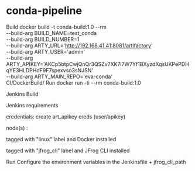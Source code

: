 # conda-pipeline


Build
docker build -t conda-build:1.0 --rm  \
  --build-arg BUILD_NAME=test_conda  \
  --build-arg BUILD_NUMBER=1  \
  --build-arg ARTY_URL='http://192.168.41.41:8081/artifactory'  \
  --build-arg ARTY_USER='admin' \
  --build-arg ARTY_APIKEY='AKCp5btpCwjQnQr3QSZv7XK7i7W7Yf1BXyzdXqsUKPePDHqYE3HLDPHdF9F7spexvso3sNJSN' \
  --build-arg ARTY_MAIN_REPO='eva-conda' \
CI/DockerBuild/ 
Run
docker run -ti --rm conda-build:1.0


Jenkins Build

Jenkins requirements

credentials: create art_apikey creds (user/apikey)

node(s) :

tagged with "linux" label and Docker installed

tagged with "jfrog_cli" label and JFrog CLI installed

Run Configure the environment variables in the Jenkinsfile + jfrog_cli_path
